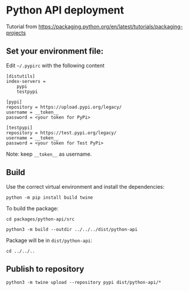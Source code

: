 # Python API deployment

Tutorial from https://packaging.python.org/en/latest/tutorials/packaging-projects

## Set your environment file:

Edit `~/.pypirc` with the following content

```text
[distutils]
index-servers =
    pypi
    testpypi

[pypi]
repository = https://upload.pypi.org/legacy/
username = __token__
password = <your token for PyPi>

[testpypi]
repository = https://test.pypi.org/legacy/
username = __token__
password = <your token for Test PyPi>
```

Note: keep `__token__` as username.


## Build

Use the correct virtual environment and install the dependencies:

```shell
python -m pip install build twine
```

To build the package:

```shell
cd packages/python-api/src

python3 -m build --outdir ../../../dist/python-api
```

Package will be in `dist/python-api`:

```shell
cd ../../..
````

## Publish to repository

```shell
python3 -m twine upload --repository pypi dist/python-api/*
```
